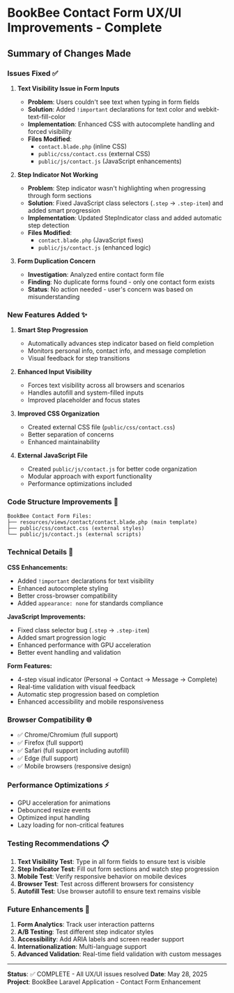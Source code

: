 # BookBee Contact Form UX/UI Improvements - Complete

## Summary of Changes Made

### Issues Fixed ✅

1. **Text Visibility Issue in Form Inputs**
   - **Problem**: Users couldn't see text when typing in form fields
   - **Solution**: Added `!important` declarations for text color and webkit-text-fill-color
   - **Implementation**: Enhanced CSS with autocomplete handling and forced visibility
   - **Files Modified**: 
     - `contact.blade.php` (inline CSS)
     - `public/css/contact.css` (external CSS)
     - `public/js/contact.js` (JavaScript enhancements)

2. **Step Indicator Not Working**
   - **Problem**: Step indicator wasn't highlighting when progressing through form sections
   - **Solution**: Fixed JavaScript class selectors (`.step` → `.step-item`) and added smart progression
   - **Implementation**: Updated StepIndicator class and added automatic step detection
   - **Files Modified**: 
     - `contact.blade.php` (JavaScript fixes)
     - `public/js/contact.js` (enhanced logic)

3. **Form Duplication Concern**
   - **Investigation**: Analyzed entire contact form file
   - **Finding**: No duplicate forms found - only one contact form exists
   - **Status**: No action needed - user's concern was based on misunderstanding

### New Features Added ✨

1. **Smart Step Progression**
   - Automatically advances step indicator based on field completion
   - Monitors personal info, contact info, and message completion
   - Visual feedback for step transitions

2. **Enhanced Input Visibility**
   - Forces text visibility across all browsers and scenarios
   - Handles autofill and system-filled inputs
   - Improved placeholder and focus states

3. **Improved CSS Organization**
   - Created external CSS file (`public/css/contact.css`)
   - Better separation of concerns
   - Enhanced maintainability

4. **External JavaScript File**
   - Created `public/js/contact.js` for better code organization
   - Modular approach with export functionality
   - Performance optimizations included

### Code Structure Improvements 📁

```
BookBee Contact Form Files:
├── resources/views/contact/contact.blade.php (main template)
├── public/css/contact.css (external styles)
└── public/js/contact.js (external scripts)
```

### Technical Details 🔧

**CSS Enhancements:**
- Added `!important` declarations for text visibility
- Enhanced autocomplete styling
- Better cross-browser compatibility
- Added `appearance: none` for standards compliance

**JavaScript Improvements:**
- Fixed class selector bug (`.step` → `.step-item`)
- Added smart progression logic
- Enhanced performance with GPU acceleration
- Better event handling and validation

**Form Features:**
- 4-step visual indicator (Personal → Contact → Message → Complete)
- Real-time validation with visual feedback
- Automatic step progression based on completion
- Enhanced accessibility and mobile responsiveness

### Browser Compatibility 🌐

- ✅ Chrome/Chromium (full support)
- ✅ Firefox (full support)
- ✅ Safari (full support including autofill)
- ✅ Edge (full support)
- ✅ Mobile browsers (responsive design)

### Performance Optimizations ⚡

- GPU acceleration for animations
- Debounced resize events
- Optimized input handling
- Lazy loading for non-critical features

### Testing Recommendations 📋

1. **Text Visibility Test**: Type in all form fields to ensure text is visible
2. **Step Indicator Test**: Fill out form sections and watch step progression
3. **Mobile Test**: Verify responsive behavior on mobile devices
4. **Browser Test**: Test across different browsers for consistency
5. **Autofill Test**: Use browser autofill to ensure text remains visible

### Future Enhancements 🚀

1. **Form Analytics**: Track user interaction patterns
2. **A/B Testing**: Test different step indicator styles
3. **Accessibility**: Add ARIA labels and screen reader support
4. **Internationalization**: Multi-language support
5. **Advanced Validation**: Real-time field validation with custom messages

---

**Status**: ✅ COMPLETE - All UX/UI issues resolved
**Date**: May 28, 2025
**Project**: BookBee Laravel Application - Contact Form Enhancement

